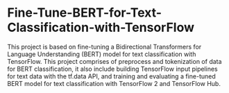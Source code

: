 # Fine-Tune-BERT-for-Text-Classification-with-TensorFlow
This project is based on fine-tuning a Bidirectional Transformers for Language Understanding (BERT) model for text classification with TensorFlow. This project comprises of preprocess and tokenization of data for BERT classification, it also include building TensorFlow input pipelines for text data with the tf.data API, and training and evaluating a fine-tuned BERT model for text classification with TensorFlow 2 and TensorFlow Hub.

